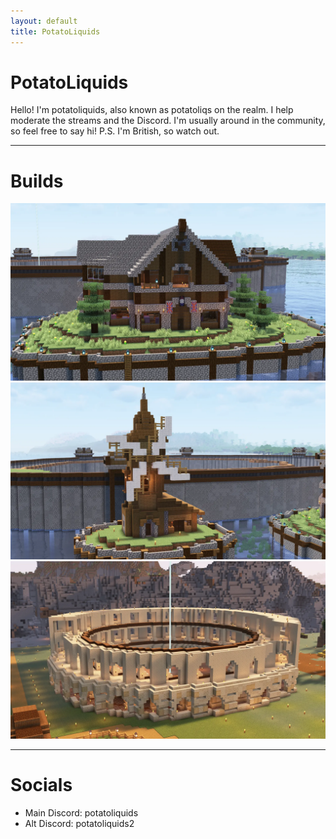 ```yaml
---
layout: default
title: PotatoLiquids
---
```


# PotatoLiquids

Hello! I'm potatoliquids, also known as potatoliqs on the realm. I help moderate the streams and the Discord. I'm usually around in the community, so feel free to say hi!
P.S. I'm British, so watch out.

---

# Builds

<div class="build-gallery">
  <div class="build-item"><img src="/assets/images/builds/british2.webp" alt="A three story spruce house with cobblestone accents and roof stands on an artificial island, with a few spruce trees placed around it. On the front door hands two banners, one with a white ring shape and another that depicts the flag of the United Kingdom." /></div>
  <div class="build-item"><img src="/assets/images/builds/british1.webp" alt="A simple spruce building with a white windmill stands alone on a small artificial island. Behind it is a much bigger island, also clearly artificial as shown by its completely vertical stone walls and wooden rim." /></div>
  <div class="build-item"><img src="/assets/images/builds/colo.webp" alt="A circular colosseum built out of crumbling sandstone with a white beacon shining out from the center." /></div>
</div>

---

# Socials

- Main Discord: potatoliquids
- Alt Discord: potatoliquids2
